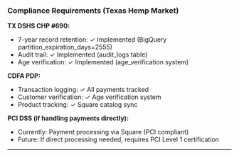### Compliance Requirements (Texas Hemp Market)

**TX DSHS CHP #690:**

- 7-year record retention: ✓ Implemented (BigQuery partition_expiration_days=2555)
- Audit trail: ✓ Implemented (audit_logs table)
- Age verification: ✓ Implemented (age_verification system)

**CDFA PDP:**

- Transaction logging: ✓ All payments tracked
- Customer verification: ✓ Age verification system
- Product tracking: ✓ Square catalog sync

**PCI DSS (if handling payments directly):**

- Currently: Payment processing via Square (PCI compliant)
- Future: If direct processing needed, requires PCI Level 1 certification

---
